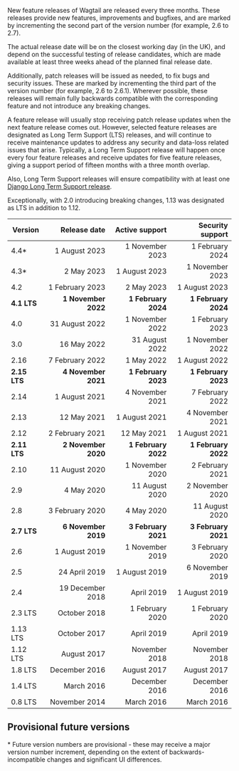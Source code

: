 New feature releases of Wagtail are released every three months. These releases provide new features, improvements and bugfixes, and are marked by incrementing the second part of the version number (for example, 2.6 to 2.7).

The actual release date will be on the closest working day (in the UK), and depend on the successful testing of release candidates, which are made available at least three weeks ahead of the planned final release date.

Additionally, patch releases will be issued as needed, to fix bugs and security issues. These are marked by incrementing the third part of the version number (for example, 2.6 to 2.6.1). Wherever possible, these releases will remain fully backwards compatible with the corresponding feature and not introduce any breaking changes.

A feature release will usually stop receiving patch release updates when the next feature release comes out. However, selected feature releases are designated as Long Term Support (LTS) releases, and will continue to receive maintenance updates to address any security and data-loss related issues that arise. Typically, a Long Term Support release will happen once every four feature releases and receive updates for five feature releases, giving a support period of fifteen months with a three month overlap.

Also, Long Term Support releases will ensure compatibility with at least one [Django Long Term Support release](https://www.djangoproject.com/download/#supported-versions).

Exceptionally, with 2.0 introducing breaking changes, 1.13 was designated as LTS in addition to 1.12.

| Version        | Release date           | Active support      | Security support    |
| -------------- |-----------------------:| -------------------:| -------------------:|
| 4.4*           | 1 August 2023          | 1 November 2023     | 1 February 2024     |
| 4.3*           | 2 May 2023             | 1 August 2023       | 1 November 2023     |
| 4.2            | 1 February 2023        | 2 May 2023          | 1 August 2023       |
| **4.1 LTS**    | **1 November 2022**    | **1 February 2024** | **1 February 2024** |
| 4.0            | 31 August 2022         | 1 November 2022     | 1 February 2023     |
| 3.0            | 16 May 2022            | 31 August 2022      | 1 November 2022     |
| 2.16           | 7 February 2022        | 1 May 2022          | 1 August 2022       |
| **2.15 LTS**   | **4 November 2021**    | **1 February 2023** | **1 February 2023** |
| 2.14           | 1 August 2021          | 4 November 2021     | 7 February 2022     |
| 2.13           | 12 May 2021            | 1 August 2021       | 4 November 2021     |
| 2.12           | 2 February 2021        | 12 May 2021         | 1 August 2021       |
| **2.11 LTS**   | **2 November 2020**    | **1 February 2022** | **1 February 2022** |
| 2.10           | 11 August 2020         | 1 November 2020     | 2 February 2021     |
| 2.9            | 4 May 2020             | 11 August 2020      | 2 November 2020     |
| 2.8            | 3 February 2020        | 4 May 2020          | 11 August 2020      |
| **2.7 LTS**    | **6 November 2019**    | **3 February 2021** | **3 February 2021** |
| 2.6            | 1 August 2019          | 1 November 2019     | 3 February 2020     |
| 2.5            | 24 April 2019          | 1 August 2019       | 6 November 2019     |
| 2.4            | 19 December 2018       | April 2019          | 1 August 2019       |
| 2.3 LTS        | October 2018           | 1 February 2020     | 1 February 2020     |
| 1.13 LTS       | October 2017           | April 2019          | April 2019          |
| 1.12 LTS       | August 2017            | November 2018       | November 2018       |
| 1.8 LTS        | December 2016          | August 2017         | August 2017         |
| 1.4 LTS        | March 2016             | December 2016       | December 2016       |
| 0.8 LTS        | November 2014          | March 2016          | March 2016          |

## Provisional future versions

\* Future version numbers are provisional - these may receive a major version number increment, depending on the extent of backwards-incompatible changes and significant UI differences.